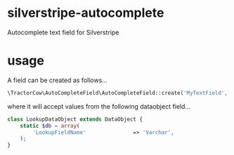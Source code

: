 silverstripe-autocomplete
=========================

Autocomplete text field for Silverstripe

usage
=====

A field can be created as follows...
```php
\TractorCow\AutoCompleteField\AutoCompleteField::create('MyTextField','My Text Field','',null,null,'LookupDataObject','LookupFieldName')
```
where it will accept values from the following dataobject field...

```php
class LookupDataObject extends DataObject {
	static $db = array(
		'LookupFieldName'				=> 'Varchar',
	);
}
```
